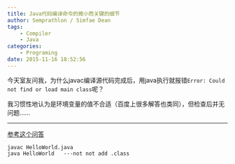 ```yaml
---
title: Java代码编译命令的微小而关键的细节
author: Semprathlon / Simfae Dean
tags:
	- Compiler
	- Java
categories:
	- Programing
date: 2015-11-16 18:52:56
---
```

今天室友问我，为什么javac编译源代码完成后，用java执行就报错`Error: Could not find or load main class`呢？

我习惯性地认为是环境变量的值不合适（百度上很多解答也类同），但检查后并无问题……

<!--more-->

----

[参考这个问答](http://stackoverflow.com/questions/17482660/java-could-not-find-or-load-main-class)

`javac HelloWorld.java`   
`java HelloWorld   ---not not add .class  `